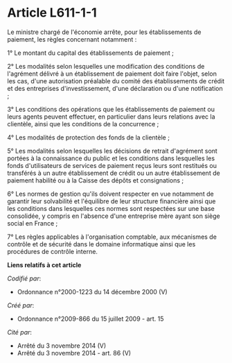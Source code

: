 # Article L611-1-1

Le ministre chargé de l'économie arrête, pour les établissements de paiement, les règles concernant notamment : 

1° Le montant du capital des établissements de paiement ; 

2° Les modalités selon lesquelles une modification des conditions de l'agrément délivré à un établissement de paiement doit
faire l'objet, selon les cas, d'une autorisation préalable du comité des établissements de crédit et des entreprises
d'investissement, d'une déclaration ou d'une notification ; 

3° Les conditions des opérations que les établissements de paiement ou leurs agents peuvent effectuer, en particulier dans
leurs relations avec la clientèle, ainsi que les conditions de la concurrence ; 

4° Les modalités de protection des fonds de la clientèle ; 

5° Les modalités selon lesquelles les décisions de retrait d'agrément sont portées à la connaissance du public et les
conditions dans lesquelles les fonds d'utilisateurs de services de paiement reçus leurs sont restitués ou transférés à un
autre établissement de crédit ou un autre établissement de paiement habilité ou à la Caisse des dépôts et consignations ; 

6° Les normes de gestion qu'ils doivent respecter en vue notamment de garantir leur solvabilité et l'équilibre de leur
structure financière ainsi que les conditions dans lesquelles ces normes sont respectées sur une base consolidée, y compris
en l'absence d'une entreprise mère ayant son siège social en France ; 

7° Les règles applicables à l'organisation comptable, aux mécanismes de contrôle et de sécurité dans le domaine informatique
ainsi que les procédures de contrôle interne.

**Liens relatifs à cet article**

_Codifié par_:

  - Ordonnance n°2000-1223 du 14 décembre 2000 (V)

_Créé par_:

  - Ordonnance n°2009-866 du 15 juillet 2009 - art. 15

_Cité par_:

  - Arrêté du 3 novembre 2014 (V)
  - Arrêté du 3 novembre 2014 - art. 86 (V)

